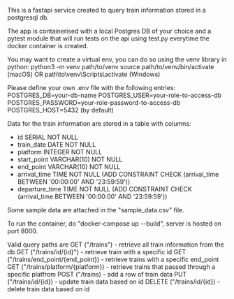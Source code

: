 This is a fastapi service created to query train information stored in a postgresql db. 

The app is containerised with a local Postgres DB of your choice and a pytest module that will run tests on the api using test.py everytime the docker container is created.

You may want to create a virtual env, you can do so using the venv library in python:
python3 -m venv path/to/venv
source path/to/venv/bin/activate (macOS) OR path\to\venv\Scripts\activate (Windows)

Please define your own .env file with the following entries:
POSTGRES_DB=your-db-name
POSTGRES_USER=your-role-to-access-db
POSTGRES_PASSWORD=your-role-password-to-access-db
POSTGRES_HOST=5432 (by default)

Data for the train information are stored in a table with columns:
- id SERIAL NOT NULL
- train_date DATE NOT NULL
- platform INTEGER NOT NULL
- start_point VARCHAR(10) NOT NULL
- end_point VARCHAR(10) NOT NULL
- arrival_time TIME NOT NULL (ADD CONSTRAINT CHECK (arrival_time BETWEEN '00:00:00' AND '23:59:59'))
- departure_time TIME NOT NULL (ADD CONSTRAINT CHECK (arrival_time BETWEEN '00:00:00' AND '23:59:59'))

Some sample data are attached in the "sample_data.csv" file.

To run the container, do 
"docker-compose up --build", server is hosted on port 8000.

Valid query paths are 
GET ("/trains") - retrieve all train information from the db
GET ("/trains/id/{id}") - retrieve train with a specific id
GET ("/trains/end_point/{end_point}) - retrieve trains with a specific end_point
GET ("/trains/platform/{platform}) - retrieve trains that passed through a specific platfrom
POST ("/trains) - add a row of train data
PUT ("/trains/id/{id}) - update train data based on id
DELETE ("/trains/id/{id}) - delete train data based on id







